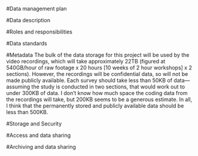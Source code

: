 #Data management plan

#Data description

#Roles and responsibilities

#Data standards

#Metadata
The bulk of the data storage for this project will be used by the video recordings, which will take approximately 22TB (figured at 540GB/hour of raw footage x 20 hours [10 weeks of 2 hour workshops] x 2 sections). However, the recordings will be confidential data, so will not be made publicly available. Each survey should take less than 50KB of data—assuming the study is conducted in two sections, that would work out to under 300KB of data. I don’t know how much space the coding data from the recordings will take, but 200KB seems to be a generous estimate. In all, I think that the permanently stored and publicly available data should be less than 500KB.

#Storage and Security

#Access and data sharing

#Archiving and data sharing
